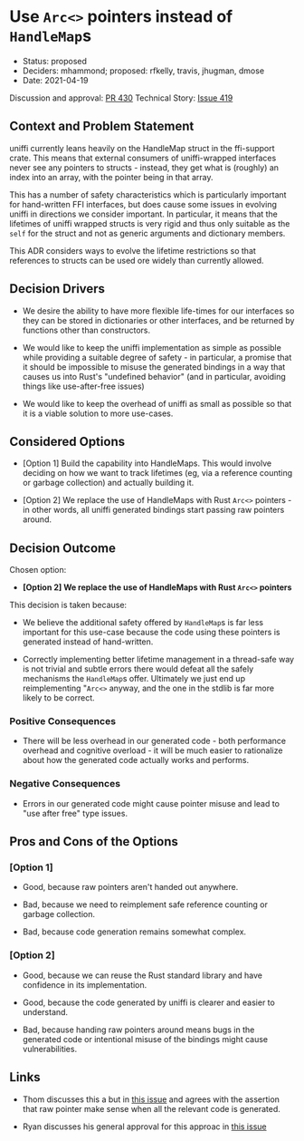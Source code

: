 # Use `Arc<>` pointers instead of `HandleMap`s

* Status: proposed
* Deciders: mhammond; proposed: rfkelly, travis, jhugman, dmose
* Date: 2021-04-19

Discussion and approval: [PR 430](https://github.com/mozilla/uniffi-rs/pull/430)
Technical Story: [Issue 419](https://github.com/mozilla/uniffi-rs/issues/419)

## Context and Problem Statement

uniffi currently leans heavily on the HandleMap struct in the ffi-support crate.
This means that external consumers of uniffi-wrapped interfaces never see
any pointers to structs - instead, they get what is (roughly) an index into
an array, with the pointer being in that array.

This has a number of safety characteristics which is particularly important for
hand-written FFI interfaces, but does cause some issues in evolving uniffi in
directions we consider important. In particular, it means that the lifetimes of
uniffi wrapped structs is very rigid and thus only suitable as the `self` for
the struct and not as generic arguments and dictionary members.

This ADR considers ways to evolve the lifetime restrictions so that
references to structs can be used ore widely than currently allowed.

## Decision Drivers

* We desire the ability to have more flexible life-times for our interfaces so
  they can be stored in dictionaries or other interfaces, and be returned by
  functions other than constructors.

* We would like to keep the uniffi implementation as simple as possible while
  providing a suitable degree of safety - in particular, a promise that it
  should be impossible to misuse the generated bindings in a way that causes
  us into Rust's "undefined behavior" (and in particular, avoiding things like
  use-after-free issues)

* We would like to keep the overhead of uniffi as small as possible so that it
  is a viable solution to more use-cases.

## Considered Options

* [Option 1] Build the capability into HandleMaps. This would involve deciding
  on how we want to track lifetimes (eg, via a reference counting or garbage
  collection) and actually building it.

* [Option 2] We replace the use of HandleMaps with Rust `Arc<>` pointers - in
  other words, all uniffi generated bindings start passing raw pointers around.

## Decision Outcome

Chosen option:

* **[Option 2] We replace the use of HandleMaps with Rust `Arc<>` pointers**

This decision is taken because:

* We believe the additional safety offered by `HandleMap`s is far less
  important for this use-case because the code using these pointers is
  generated instead of hand-written.

* Correctly implementing better lifetime management in a thread-safe way is not
  trivial and subtle errors there would defeat all the safely mechanisms the
  `HandleMap`s offer. Ultimately we just end up reimplementing "`Arc<>` anyway,
  and the one in the stdlib is far more likely to be correct.

### Positive Consequences

* There will be less overhead in our generated code - both performance overhead
  and cognitive overload - it will be much easier to rationalize about how
  the generated code actually works and performs.

### Negative Consequences

* Errors in our generated code might cause pointer misuse and lead to "use
  after free" type issues.

## Pros and Cons of the Options

### [Option 1]

* Good, because raw pointers aren't handed out anywhere.

* Bad, because we need to reimplement safe reference counting or garbage
  collection.

* Bad, because code generation remains somewhat complex.

### [Option 2]

* Good, because we can reuse the Rust standard library and have confidence in
  its implementation.

* Good, because the code generated by uniffi is clearer and easier to understand.

* Bad, because handing raw pointers around means bugs in the generated code or
  intentional misuse of the bindings might cause vulnerabilities.

## Links

* Thom discusses this a but in [this issue](https://github.com/mozilla/uniffi-rs/issues/244)
  and agrees with the assertion that raw pointer make sense when all
  the relevant code is generated.

* Ryan discusses his general approval for this approac in [this issue](https://github.com/mozilla/uniffi-rs/issues/419)
